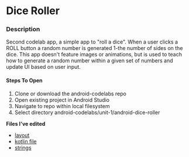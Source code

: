 # Dice Roller

### Description

Second codelab app, a simple app to "roll a dice". When a user clicks a ROLL button a random number is generated 1-the number of sides on the dice. This app doesn't feature images or animations, but is used to teach how to generate a random number within a given set of numbers and update UI based on user input.

#### Steps To Open
1. Clone or download the android-codelabs repo
2. Open existing project in Android Studio
3. Navigate to repo within local filesystem
4. Select directory android-codelabs/unit-1/android-dice-roller

**Files I've edited**
- [layout](https://github.com/BuiltByMeT/android-codelabs/tree/main/unit-1/android-dice-roller/app/src/main/res/layout)
- [kotlin file](https://github.com/BuiltByMeT/android-codelabs/tree/main/unit-1/android-dice-roller/app/src/main/java/com/example/diceroller)
- [strings](https://github.com/BuiltByMeT/android-codelabs/blob/main/unit-1/android-dice-roller/app/src/main/res/values/strings.xml)
